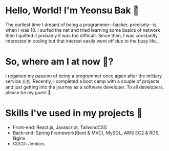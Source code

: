 # Hello, World! I'm Yeonsu Bak 👋
The earliest time I dreamt of being a programmer--hacker, precisely--is when I was 10.
I surfed the net and tried learning some basics of network then I quitted it probably it was too difficult.
Since then, I was constantly interested in coding but that interest easily went off due to the busy life...

# So, where am I at now 👀?
I regained my passion of being a programmer once again after the military service :kr:.
Recently, I completed a boot camp with a couple of projects and just getting into the journey as a software developer. To all developers, please be my guest 🤗

# Skills I've used in my projects 🚀
- Front-end: React.js, Javascript, TailwindCSS
- Back-end: Spring Framework(Boot & MVC), MySQL, AWS EC2 & RDS, Nginx
- CI/CD: Jenkins

